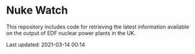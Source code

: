 # Nuke Watch

This repository includes code for retrieving the latest information available on the output of EDF nuclear power plants in the UK.

Last updated: 2021-03-14 00:14